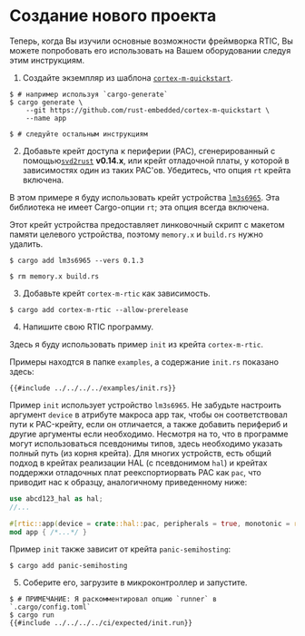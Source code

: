 # Создание нового проекта

Теперь, когда Вы изучили основные возможности фреймворка RTIC, Вы можете
попробовать его использовать на Вашем оборудовании следуя этим инструкциям.

1. Создайте экземпляр из шаблона [`cortex-m-quickstart`].

[`cortex-m-quickstart`]: https://github.com/rust-embedded/cortex-m-quickstart#cortex-m-quickstart

``` console
$ # например используя `cargo-generate`
$ cargo generate \
    --git https://github.com/rust-embedded/cortex-m-quickstart \
    --name app

$ # следуйте остальным инструкциям
```

2. Добавьте крейт доступа к периферии (PAC), сгенерированный с помощью[`svd2rust`]
   **v0.14.x**, или крейт отладочной платы, у которой в зависимостях один из таких PAC'ов.
   Убедитесь, что опция `rt` крейта включена.

[`svd2rust`]: https://crates.io/crates/svd2rust

В этом примере я буду использовать крейт устройства [`lm3s6965`].
Эта библиотека не имеет Cargo-опции `rt`; эта опция всегда включена.

[`lm3s6965`]: https://crates.io/crates/lm3s6965

Этот крейт устройства предоставляет линковочный скрипт с макетом памяти
целевого устройства, поэтому `memory.x` и `build.rs` нужно удалить.

``` console
$ cargo add lm3s6965 --vers 0.1.3

$ rm memory.x build.rs
```

3. Добавьте крейт `cortex-m-rtic` как зависимость.

``` console
$ cargo add cortex-m-rtic --allow-prerelease
```

4. Напишите свою RTIC программу.

Здесь я буду использовать пример `init` из крейта `cortex-m-rtic`.

Примеры находтся в папке `examples`, а содержание `init.rs` показано здесь:

``` console
{{#include ../../../../examples/init.rs}}
```

Пример `init` использует устройство `lm3s6965`. Не забудьте настроить аргумент `device`
в атрибуте макроса app так, чтобы он соответствовал пути к PAC-крейту, если он отличается,
а также добавить перифериб и другие аргументы если необходимо.
Несмотря на то, что в программе могут использоваться псевдонимы типов,
здесь необходимо указать полный путь (из корня крейта). Для многих устройств,
есть общий подход в крейтах реализации HAL (с псевдонимом `hal`) и крейтах поддержки
отладочных плат реекспортиорвать PAC как `pac`, что приводит нас к образцу, аналогичному
приведенному ниже:

```rust
use abcd123_hal as hal;
//...

#[rtic::app(device = crate::hal::pac, peripherals = true, monotonic = rtic::cyccnt::CYCCNT)]
mod app { /*...*/ }
```

Пример `init` также зависит от крейта `panic-semihosting`:

``` console
$ cargo add panic-semihosting
```

5. Соберите его, загрузите в микроконтроллер и запустите.

``` console
$ # ПРИМЕЧАНИЕ: Я раскомментировал опцию `runner` в `.cargo/config.toml`
$ cargo run
{{#include ../../../../ci/expected/init.run}}
```
